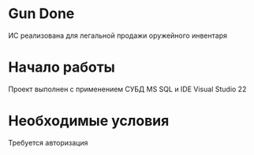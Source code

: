 # Gun Done
ИС реализована для легальной продажи оружейного инвентаря
# Начало работы
Проект выполнен с применением СУБД MS SQL и IDE Visual Studio 22
# Необходимые условия
Требуется авторизация
